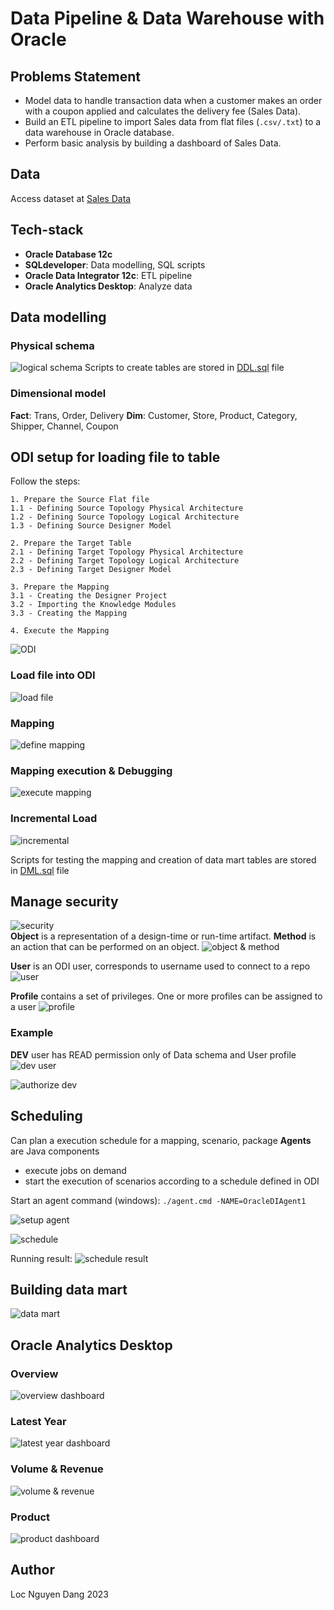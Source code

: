 # Data Pipeline & Data Warehouse with Oracle

## Problems Statement
- Model data to handle transaction data when a customer makes an order with a coupon applied and calculates the delivery fee (Sales Data).
- Build an ETL pipeline to import Sales data from flat files (`.csv/.txt`) to a data warehouse in Oracle database.
- Perform basic analysis by building a dashboard of Sales Data.

## Data
Access dataset at [Sales Data](https://drive.google.com/file/d/1jgIN5O3ZgLr0giuS-yVrAJuPQ5P2DaUn) 

## Tech-stack
- **Oracle Database 12c**
- **SQLdeveloper**: Data modelling, SQL scripts
- **Oracle Data Integrator 12c**: ETL pipeline
- **Oracle Analytics Desktop**: Analyze data

## Data modelling
### Physical schema
![logical schema](./img/image1.png)
Scripts to create tables are stored in [DDL.sql](./DDL.sql) file

### Dimensional model
**Fact**: Trans, Order, Delivery
**Dim**: Customer, Store, Product, Category, Shipper, Channel, Coupon


## ODI setup for loading file to table
Follow the steps:
```
1. Prepare the Source Flat file
1.1 - Defining Source Topology Physical Architecture
1.2 - Defining Source Topology Logical Architecture
1.3 - Defining Source Designer Model

2. Prepare the Target Table
2.1 - Defining Target Topology Physical Architecture
2.2 - Defining Target Topology Logical Architecture
2.3 - Defining Target Designer Model

3. Prepare the Mapping
3.1 - Creating the Designer Project
3.2 - Importing the Knowledge Modules
3.3 - Creating the Mapping

4. Execute the Mapping
```
![ODI](./img/image2.png)

### Load file into ODI
![load file](./img/image3.png)

### Mapping 
![define mapping](./img/image4.png)

### Mapping execution & Debugging
![execute mapping](./img/image5.png)

### Incremental Load
![incremental](./img/image15.png)

Scripts for testing the mapping and creation of data mart tables are stored in [DML.sql](./DML.sql) file

## Manage security
![security](./img/image6.png)
\
**Object** is a representation of a design-time or run-time artifact.
**Method** is an action that can be performed on an object. 
![object & method](./img/image7.png)

**User** is an ODI user, corresponds to username used to connect to a repo
![user](./img/image8.png)

**Profile** contains a set of privileges. One or more profiles can be assigned to a user
![profile](./img/image9.png)

### Example
**DEV** user has READ permission only of Data schema and User profile
![dev user](./img/image10.png)

![authorize dev](./img/image11.png)

## Scheduling
Can plan a execution schedule for a mapping, scenario, package
**Agents** are Java components
- execute jobs on demand 
- start the execution of scenarios according to a schedule defined in ODI

Start an agent command (windows): `./agent.cmd -NAME=OracleDIAgent1`

![setup agent](./img/image12.png)

![schedule](./img/image13.png)

Running result:
![schedule result](./img/image14.png)

## Building data mart
![data mart](./img/image16.png)

## Oracle Analytics Desktop

### Overview
![overview dashboard](./img/image17.png)

### Latest Year
![latest year dashboard](./img/image18.png)

### Volume & Revenue
![volume & revenue](./img/image19.png)

### Product
![product dashboard](./img/image20.png)

## Author
Loc Nguyen Dang 
2023